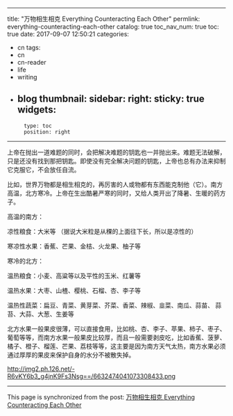
---
title: "万物相生相克 Everything Counteracting Each Other"
permlink: everything-counteracting-each-other
catalog: true
toc_nav_num: true
toc: true
date: 2017-09-07 12:50:21
categories:
- cn
tags:
- cn
- cn-reader
- life
- writing
- blog
thumbnail: 
sidebar:
    right:
        sticky: true
widgets:
    -
        type: toc
        position: right
---


上帝在抛出一道难题的同时，会把解决难题的钥匙也一并抛出来。难题无法破解，只是还没有找到那把钥匙。即使没有完全解决问题的钥匙，上帝也总有办法来抑制它克服它，不会放任自流。

比如，世界万物都是相生相克的，再厉害的人或物都有东西能克制他（它）。南方高温，北方寒冷。上帝在生出酷暑严寒的同时，又给人类开出了降暑、生暖的药方子。

高温的南方：

凉性粮食：大米等 （据说大米粒是从稞的上面往下长，所以是凉性的）

寒凉性水果：香蕉、芒果、金桔、火龙果、柚子等

寒冷的北方：

温热粮食：小麦、高粱等以及平性的玉米、红薯等

温热水果：大枣、山楂、樱桃、石榴、杏、李子等

温热性蔬菜：扁豆、青菜、黄芽菜、芥菜、香菜、辣椒、韭菜、南瓜、蒜苗、 蒜苔、大蒜、大葱、生姜等

北方水果一般果皮很薄，可以直接食用，比如桃、杏、李子、苹果、柿子、枣子、葡萄等等，而南方水果一般果皮比较厚，而且一般需要剥皮吃，比如香蕉、菠萝、橘子、橙子、榴莲、芒果、荔枝等等，这主要是因为南方天气太热，南方水果必须通过厚厚的果皮来保护自身的水分不被散失掉。

http://img2.ph.126.net/-R6vKY6b3_g4jnK9Fs3Nsg==/6632474041073308433.png

- - -

This page is synchronized from the post: [万物相生相克 Everything Counteracting Each Other](https://steemit.com/@bring/everything-counteracting-each-other)
